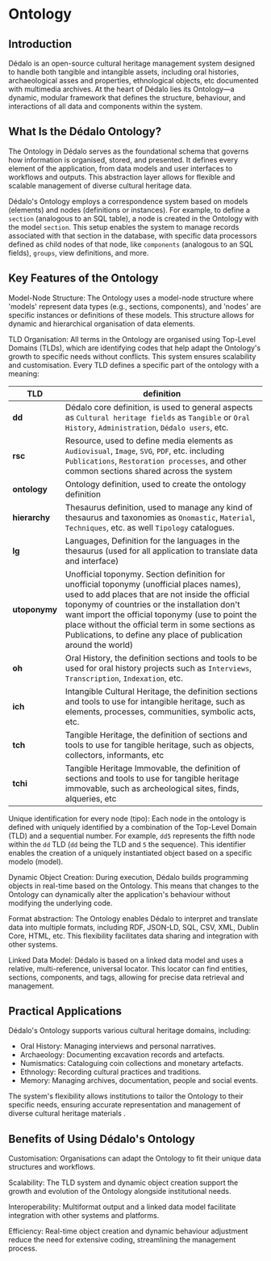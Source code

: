 # Ontology

## Introduction

Dédalo is an open-source cultural heritage management system designed to handle both tangible and intangible assets, including oral histories, archaeological asses and properties, ethnological objects, etc documented with multimedia archives.
At the heart of Dédalo lies its Ontology—a dynamic, modular framework that defines the structure, behaviour, and interactions of all data and components within the system.

## What Is the Dédalo Ontology?

The Ontology in Dédalo serves as the foundational schema that governs how information is organised, stored, and presented.
It defines every element of the application, from data models and user interfaces to workflows and outputs.
This abstraction layer allows for flexible and scalable management of diverse cultural heritage data.

Dédalo's Ontology employs a correspondence system based on models (elements) and nodes (definitions or instances).
For example, to define a `section` (analogous to an SQL table), a node is created in the Ontology with the model `section`.
This setup enables the system to manage records associated with that section in the database, with specific data processors defined as child nodes of that node, like `components` (analogous to an SQL fields), `groups`, view definitions, and more.

## Key Features of the Ontology

Model-Node Structure:
The Ontology uses a model-node structure where 'models' represent data types (e.g., sections, components), and 'nodes' are specific instances or definitions of these models.
This structure allows for dynamic and hierarchical organisation of data elements.

TLD Organisation:
All terms in the Ontology are organised using Top-Level Domains (TLDs), which are identifying codes that help adapt the Ontology's growth to specific needs without conflicts.
This system ensures scalability and customisation. Every TLD defines a specific part of the ontology with a meaning:

| **TLD** | definition |
| --- | --- |
| **dd** | Dédalo core definition, is used to general aspects as `Cultural heritage fields` as `Tangible` or `Oral History`, `Administration`, `Dédalo users`, etc. |
| **rsc** | Resource, used to define media elements as `Audiovisual`, `Image`, `SVG`, `PDF`, etc. including `Publications`, `Restoration processes`, and other common sections shared across the system |
| **ontology** | Ontology definition, used to create the ontology definition |
| **hierarchy** | Thesaurus definition, used to manage any kind of thesaurus and taxonomies as `Onomastic`, `Material`, `Techniques`, etc. as well `Tipology` catalogues. |
| **lg** | Languages, Definition for the languages in the thesaurus (used for all application to translate data and interface) |
| **utoponymy** | Unofficial toponymy. Section definition for unofficial toponymy (unofficial places names), used to add places that are not inside the official toponymy of countries or the installation don't want import the official toponymy (use to point the place without the official term in some sections as Publications, to define any place of publication around the world) |
| **oh** | Oral History, the definition sections and tools to be used for oral history projects such as `Interviews`, `Transcription`, `Indexation`, etc. |
| **ich** | Intangible Cultural Heritage, the definition sections and tools to use for intangible heritage, such as elements, processes, communities, symbolic acts, etc. |
| **tch** | Tangible Heritage, the definition of sections and tools to use for tangible heritage, such as objects, collectors, informants, etc |
| **tchi** | Tangible Heritage Immovable, the definition of sections and tools to use for tangible heritage immovable, such as archeological sites, finds, alqueries, etc |

Unique identification for every node (tipo):
Each node in the ontology is defined with uniquely identified by a combination of the Top-Level Domain (TLD) and a sequential number.
For example, `dd5` represents the fifth node within the `dd` TLD (`dd` being the TLD and `5` the sequence).
This identifier enables the creation of a uniquely instantiated object based on a specific modelo (model).

Dynamic Object Creation:
During execution, Dédalo builds programming objects in real-time based on the Ontology.
This means that changes to the Ontology can dynamically alter the application's behaviour without modifying the underlying code.

Format abstraction:
The Ontology enables Dédalo to interpret and translate data into multiple formats, including RDF, JSON-LD, SQL, CSV, XML, Dublin Core, HTML, etc.
This flexibility facilitates data sharing and integration with other systems.

Linked Data Model:
Dédalo is based on a linked data model and uses a relative, multi-reference, universal locator.
This locator can find entities, sections, components, and tags, allowing for precise data retrieval and management.

## Practical Applications

Dédalo's Ontology supports various cultural heritage domains, including:

- Oral History: Managing interviews and personal narratives.
- Archaeology: Documenting excavation records and artefacts.
- Numismatics: Cataloguing coin collections and monetary artefacts.
- Ethnology: Recording cultural practices and traditions.
- Memory: Managing archives, documentation, people and social events.

The system's flexibility allows institutions to tailor the Ontology to their specific needs, ensuring accurate representation and management of diverse cultural heritage materials .

## Benefits of Using Dédalo's Ontology

Customisation:
Organisations can adapt the Ontology to fit their unique data structures and workflows.

Scalability:
The TLD system and dynamic object creation support the growth and evolution of the Ontology alongside institutional needs.

Interoperability:
Multiformat output and a linked data model facilitate integration with other systems and platforms.

Efficiency:
Real-time object creation and dynamic behaviour adjustment reduce the need for extensive coding, streamlining the management process.
